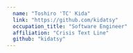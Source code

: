 ```yaml
---
  name: "Toshiro 'TC' Kida"
  link: "https://github.com/kidatsy"
  occupation_title: "Software Engineer"
  affiliation: "Crisis Text Line"
  github: "kidatsy"
---
```

